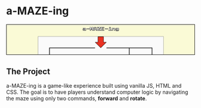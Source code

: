 # a-MAZE-ing
<img src="./a-maze-ing.png" alt="a-maze-ing" style="border: 1px solid black">


## The Project
a-MAZE-ing is a game-like experience built using vanilla JS, HTML and CSS.
The goal is to have players understand computer logic by navigating the maze using only two commands, __forward__ and __rotate__.
